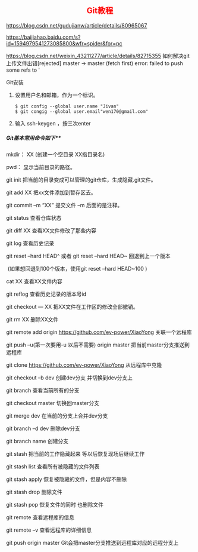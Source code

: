 <center><h2 agian=certer; style=color:red><b>Git教程</b></h2></center>

https://blog.csdn.net/gudujianw/article/details/80965067

https://baijiahao.baidu.com/s?id=1594979541273085800&wfr=spider&for=pc

https://blog.csdn.net/weixin_43211277/article/details/82715355  如何解决git上传文件出错[rejected] master -> master (fetch first) error: failed to push some refs to '

Git安装

1. 设置用户名和邮箱，作为一个标识。

   ```git
   $ git config --global user.name "Jivan"
   $ git congig --global user.email"wen170@gmail.com"
   ```

2. 输入 ssh-keygen ，按三次enter

##### Git基本常用命令如下**

mkdir：        XX (创建一个空目录 XX指目录名)

pwd：          显示当前目录的路径。

git init          把当前的目录变成可以管理的git仓库，生成隐藏.git文件。

git add XX       把xx文件添加到暂存区去。

git commit –m “XX”  提交文件 –m 后面的是注释。

   git status        查看仓库状态

   git diff  XX      查看XX文件修改了那些内容

   git log          查看历史记录

   git reset  –hard HEAD^ 或者 git reset  –hard HEAD~ 回退到上一个版本

​                        (如果想回退到100个版本，使用git reset –hard HEAD~100 )

   cat XX         查看XX文件内容

   git reflog       查看历史记录的版本号id

   git checkout — XX  把XX文件在工作区的修改全部撤销。

   git rm XX          删除XX文件

   git remote add origin <https://github.com/ev-power/XiaoYong> 关联一个远程库

   git push –u(第一次要用-u 以后不需要) origin master 把当前master分支推送到远程库

   git clone <https://github.com/ev-power/XiaoYong>  从远程库中克隆

   git checkout –b dev  创建dev分支 并切换到dev分支上

   git branch  查看当前所有的分支

   git checkout master 切换回master分支

   git merge dev    在当前的分支上合并dev分支

   git branch –d dev 删除dev分支

   git branch name  创建分支

   git stash 把当前的工作隐藏起来 等以后恢复现场后继续工作

   git stash list 查看所有被隐藏的文件列表

   git stash apply 恢复被隐藏的文件，但是内容不删除

   git stash drop 删除文件

   git stash pop 恢复文件的同时 也删除文件

   git remote 查看远程库的信息

   git remote –v 查看远程库的详细信息

   git push origin master  Git会把master分支推送到远程库对应的远程分支上
   
   
